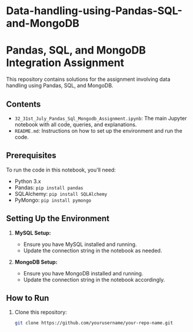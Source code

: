# Data-handling-using-Pandas-SQL-and-MongoDB
# Pandas, SQL, and MongoDB Integration Assignment

This repository contains solutions for the assignment involving data handling using Pandas, SQL, and MongoDB.

## Contents
- `32_31st_July_Pandas_Sql_Mongodb_Assignment.ipynb`: The main Jupyter notebook with all code, queries, and explanations.
- `README.md`: Instructions on how to set up the environment and run the code.

## Prerequisites
To run the code in this notebook, you'll need:
- Python 3.x
- Pandas: `pip install pandas`
- SQLAlchemy: `pip install SQLAlchemy`
- PyMongo: `pip install pymongo`

## Setting Up the Environment
1. **MySQL Setup:**
   - Ensure you have MySQL installed and running.
   - Update the connection string in the notebook as needed.

2. **MongoDB Setup:**
   - Ensure you have MongoDB installed and running.
   - Update the connection string in the notebook accordingly.

## How to Run
1. Clone this repository:
   ```bash
   git clone https://github.com/yourusername/your-repo-name.git


